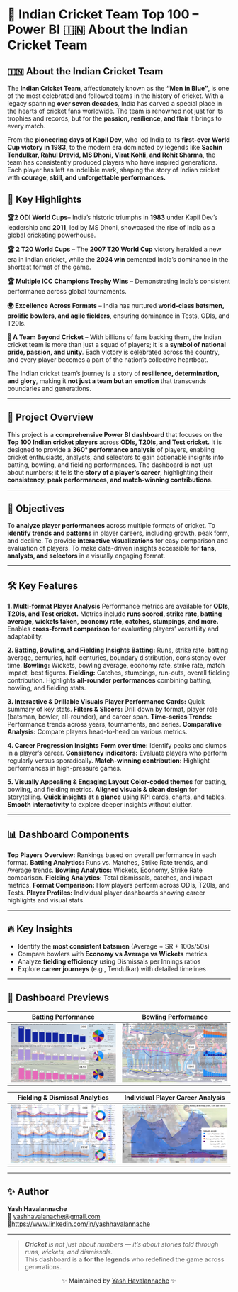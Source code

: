 # 🏏 Indian Cricket Team Top 100 – Power BI 🇮🇳 About the Indian Cricket Team

## 🇮🇳 About the Indian Cricket Team
The **Indian Cricket Team**, affectionately known as the **“Men in Blue”**, is one of the most celebrated and followed teams in the history of cricket. With a legacy spanning **over seven decades**, India has carved a special place in the hearts of cricket fans worldwide. The team is renowned not just for its trophies and records, but for the **passion, resilience, and flair** it brings to every match.

From the **pioneering days of Kapil Dev**, who led India to its **first-ever World Cup victory in 1983**, to the modern era dominated by legends like **Sachin Tendulkar, Rahul Dravid, MS Dhoni, Virat Kohli, and Rohit Sharma**, the team has consistently produced players who have inspired generations. Each player has left an indelible mark, shaping the story of Indian cricket with **courage, skill, and unforgettable performances.**

## 🌟 Key Highlights
 **🏆2 ODI World Cups**– India’s historic triumphs in **1983** under Kapil Dev’s leadership and **2011**, led by MS Dhoni, showcased the rise of India as a global cricketing powerhouse.

**🏆 2 T20 World Cups** – The **2007 T20 World Cup** victory heralded a new era in Indian cricket, while the **2024 win** cemented India’s dominance in the shortest format of the game.

**🏆 Multiple ICC Champions Trophy Wins** – Demonstrating India’s consistent performance across global tournaments.

**🌍 Excellence Across Formats** – India has nurtured **world-class batsmen, prolific bowlers, and agile fielders**, ensuring dominance in Tests, ODIs, and T20Is.

**💙 A Team Beyond Cricket** – With billions of fans backing them, the Indian cricket team is more than just a squad of players; it is a **symbol of national pride, passion, and unity**. Each victory is celebrated across the country, and every player becomes a part of the nation’s collective heartbeat.

The Indian cricket team’s journey is a story of **resilience, determination, and glory**, making it **not just a team but an emotion** that transcends boundaries and generations.

---

## 📖 Project Overview  
This project is a **comprehensive Power BI dashboard** that focuses on the **Top 100 Indian cricket players** across **ODIs, T20Is, and Test cricket.** It is designed to provide a **360° performance analysis** of players, enabling cricket enthusiasts, analysts, and selectors to gain actionable insights into batting, bowling, and fielding performances. The dashboard is not just about numbers; it tells the **story of a player’s career**, highlighting their **consistency, peak performances, and match-winning contributions.**

---
## 🎯 Objectives
To **analyze player performances** across multiple formats of cricket.
To **identify trends and patterns** in player careers, including growth, peak form, and decline.
To provide **interactive visualizations** for easy comparison and evaluation of players.
To make data-driven insights accessible for **fans, analysts, and selectors** in a visually engaging format.

---
## 🛠 Key Features
**1. Multi-format Player Analysis**
Performance metrics are available for **ODIs, T20Is, and Test cricket.**
Metrics include **runs scored, strike rate, batting average, wickets taken, economy rate, catches, stumpings, and more.**
Enables **cross-format comparison** for evaluating players’ versatility and adaptability.

**2. Batting, Bowling, and Fielding Insights**
**Batting:** Runs, strike rate, batting average, centuries, half-centuries, boundary distribution, consistency over time.
**Bowling:** Wickets, bowling average, economy rate, strike rate, match impact, best figures.
**Fielding:** Catches, stumpings, run-outs, overall fielding contribution.
Highlights **all-rounder performances** combining batting, bowling, and fielding stats.

**3. Interactive & Drillable Visuals**
**Player Performance Cards:** Quick summary of key stats.
**Filters & Slicers:** Drill down by format, player role (batsman, bowler, all-rounder), and career span.
**Time-series Trends:** Performance trends across years, tournaments, and series.
**Comparative Analysis:** Compare players head-to-head on various metrics.

**4. Career Progression Insights**
**Form over time:** Identify peaks and slumps in a player’s career.
**Consistency indicators:** Evaluate players who perform regularly versus sporadically.
**Match-winning contribution:** Highlight performances in high-pressure games.

**5. Visually Appealing & Engaging Layout**
**Color-coded themes** for batting, bowling, and fielding metrics.
**Aligned visuals & clean design** for storytelling.
**Quick insights at a glance** using KPI cards, charts, and tables.
**Smooth interactivity** to explore deeper insights without clutter.

---

## 📊 Dashboard Components

**Top Players Overview:** Rankings based on overall performance in each format.
**Batting Analytics:** Runs vs. Matches, Strike Rate trends, and Average trends.
**Bowling Analytics:** Wickets, Economy, Strike Rate comparison.
**Fielding Analytics:** Total dismissals, catches, and impact metrics.
**Format Comparison:** How players perform across ODIs, T20Is, and Tests.
**Player Profiles:** Individual player dashboards showing career highlights and visual stats.


---

## 🔥 Key Insights  
- Identify the **most consistent batsmen** (Average + SR + 100s/50s)  
- Compare bowlers with **Economy vs Average vs Wickets** metrics  
- Analyze **fielding efficiency** using Dismissals per Innings ratios  
- Explore **career journeys** (e.g., Tendulkar) with detailed timelines  

---


## 📸 Dashboard Previews   

| Batting Performance | Bowling Performance |
|----------------------|--------------------------------|
| <img src="images/top 10 batters.png" width="400"/> | <img src="images/top 10_bowlers.png" width="400"/> |

| Fielding & Dismissal Analytics | Individual Player Career Analysis |
|--------------------------------|----------------------------------|
| <img src="images/top 10 fielders.png" width="400"/> | <img src="images/top performers.png" width="400"/> |

---

## ✨ Author  
**Yash Havalannache**  
📧 yashhavalanache@gmail.com 
🔗https://www.linkedin.com/in/yashhavalannache 

---

> ***Cricket** is not just about numbers — it’s about stories told through runs, wickets, and dismissals.*  
This dashboard is a **for the legends** who redefined the game across generations.  



<p align="center"> ✨ Maintained by <a href="https://github.com/yashhavalannache">Yash Havalannache</a> ✨ </p> 